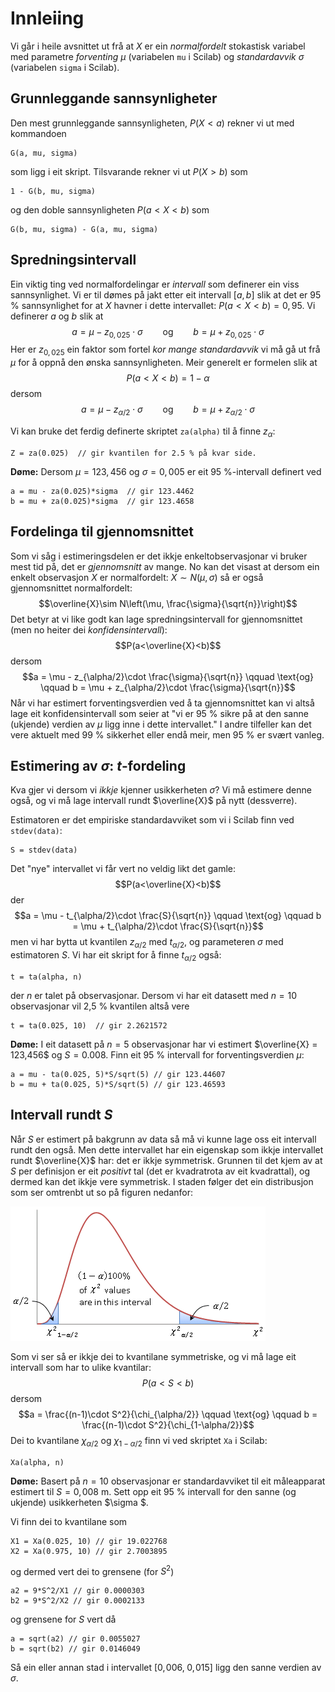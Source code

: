 # Innleiing

Vi går i heile avsnittet ut frå at $X$ er ein *normalfordelt* stokastisk variabel med parametre *forventing* $\mu$ (variabelen `mu` i Scilab) og *standardavvik* $\sigma$ (variabelen `sigma` i Scilab).

## Grunnleggande sannsynligheter

Den mest grunnleggande sannsynligheten, $P(X<a)$ rekner vi ut med kommandoen 

    G(a, mu, sigma)

som ligg i eit skript. Tilsvarande rekner vi ut $P(X>b)$ som

    1 - G(b, mu, sigma)
    
og den doble sannsynligheten $P(a<X<b)$ som

    G(b, mu, sigma) - G(a, mu, sigma)
    
## Spredningsintervall

Ein viktig ting ved normalfordelingar er *intervall* som definerer ein viss sannsynlighet. Vi er til dømes på jakt etter eit intervall $[a, b]$ slik at det er 95 % sannsynlighet for at $X$  havner i dette intervallet: $P(a<X<b)=0,95$.
Vi definerer $a$ og $b$ slik at 
$$a = \mu - z_{0,025}\cdot \sigma \qquad \text{og} \qquad b = \mu + z_{0,025}\cdot \sigma$$
Her er $z_{0,025}$ ein faktor som fortel *kor mange standardavvik* vi må gå ut frå $\mu$ for å oppnå den ønska sannsynligheten.  Meir generelt er formelen slik at 
$$P(a<X<b) = 1-\alpha$$
dersom
$$a = \mu - z_{\alpha/2}\cdot \sigma \qquad \text{og} \qquad b = \mu + z_{\alpha/2}\cdot \sigma$$


Vi kan bruke det ferdig definerte skriptet `za(alpha)` til å finne $z_\alpha$:

    Z = za(0.025)  // gir kvantilen for 2.5 % på kvar side.
    
**Døme:** Dersom $\mu=123,456$ og $\sigma = 0,005$ er eit 95 %-intervall definert ved

    a = mu - za(0.025)*sigma  // gir 123.4462
    b = mu + za(0.025)*sigma  // gir 123.4658
    
## Fordelinga til gjennomsnittet

Som vi såg i estimeringsdelen er det ikkje enkeltobservasjonar vi bruker mest tid på, det er *gjennomsnitt* av mange. No kan det visast at dersom ein enkelt observasjon $X$ er normalfordelt: $X\sim N(\mu, \sigma)$ så er også gjennomsnittet normalfordelt:
$$\overline{X}\sim N\left(\mu, \frac{\sigma}{\sqrt{n}}\right)$$
Det betyr at vi like godt kan lage spredningsintervall for gjennomsnittet (men no heiter dei *konfidensintervall*):
$$P(a<\overline{X}<b)$$
dersom
$$a = \mu - z_{\alpha/2}\cdot \frac{\sigma}{\sqrt{n}} \qquad \text{og} \qquad b = \mu + z_{\alpha/2}\cdot \frac{\sigma}{\sqrt{n}}$$
Når vi har estimert forventingsverdien ved å ta gjennomsnittet kan vi altså lage eit konfidensintervall som seier at "vi er 95 % sikre på at den sanne (ukjende) verdien av $\mu$ ligg inne i dette intervallet." I andre tilfeller kan det vere aktuelt med 99 % sikkerhet eller endå meir, men 95 % er svært vanleg.

## Estimering av $\sigma$: *t*-fordeling

Kva gjer vi dersom vi *ikkje* kjenner usikkerheten $\sigma$? Vi må estimere denne også, og vi må lage intervall rundt $\overline{X}$ på nytt (dessverre).

Estimatoren er det empiriske standardavviket som vi i Scilab finn ved `stdev(data)`:

    S = stdev(data)
    
Det "nye" intervallet vi får vert no veldig likt det gamle:
$$P(a<\overline{X}<b)$$
der
$$a = \mu - t_{\alpha/2}\cdot \frac{S}{\sqrt{n}} \qquad \text{og} \qquad b = \mu + t_{\alpha/2}\cdot \frac{S}{\sqrt{n}}$$
men vi har bytta ut kvantilen $z_{\alpha/2}$ med $t_{\alpha/2}$, og parameteren $\sigma$ med estimatoren $S$. Vi har eit skript for å finne $t_{\alpha/2}$ også:

    t = ta(alpha, n)

der $n$ er talet på observasjonar. Dersom vi har eit datasett med $n=10$ observasjonar vil 2,5 % kvantilen altså vere

    t = ta(0.025, 10)  // gir 2.2621572
    
**Døme:** I eit datasett på $n=5$ observasjonar har vi estimert $\overline{X} = 123,456$ og $S = 0.008$. Finn eit 95 % intervall for forventingsverdien $\mu$:

    a = mu - ta(0.025, 5)*S/sqrt(5) // gir 123.44607
    b = mu + ta(0.025, 5)*S/sqrt(5) // gir 123.46593
    
## Intervall rundt $S$

Når $S$ er estimert på bakgrunn av data så må vi kunne lage oss eit intervall rundt den også. Men dette intervallet har ein eigenskap som ikkje intervallet rundt $\overline{X}$ har: det er ikkje symmetrisk. Grunnen til det kjem av at $S$ per definisjon er eit *positivt* tal (det er kvadratrota av eit kvadrattal), og dermed kan det ikkje vere symmetrisk. I staden følger det ein distribusjon som ser omtrenbt ut so på figuren nedanfor:

![Chikvadrat-fordelinga](chi-square-dist2.gif)

Som vi ser så er ikkje dei to kvantilane symmetriske, og vi må lage eit intervall som har to ulike kvantilar:
$$P(a<S<b)$$
dersom
$$a = \frac{(n-1)\cdot S^2}{\chi_{\alpha/2}} \qquad \text{og} \qquad b = \frac{(n-1)\cdot S^2}{\chi_{1-\alpha/2}}$$
Dei to kvantilane $\chi_{\alpha/2}$ og $\chi_{1-\alpha/2}$ finn vi ved skriptet `Xa` i Scilab:

    Xa(alpha, n)

**Døme:** Basert på $n=10$ observasjonar er standardavviket til eit måleapparat estimert til $S=0,\!008$ m. Sett opp eit 95 % intervall for den sanne (og ukjende) usikkerheten $\sigma $.

Vi finn dei to kvantilane som 

    X1 = Xa(0.025, 10) // gir 19.022768
    X2 = Xa(0.975, 10) // gir 2.7003895
    
og dermed vert dei to grensene (for $S^2$)

    a2 = 9*S^2/X1 // gir 0.0000303
    b2 = 9*S^2/X2 // gir 0.0002133
    
og grensene for $S$ vert då

    a = sqrt(a2) // gir 0.0055027
    b = sqrt(b2) // gir 0.0146049
    
Så ein eller annan stad i intervallet $[0,\!006,\;0,\!015]$ ligg den sanne verdien av $\sigma$.
